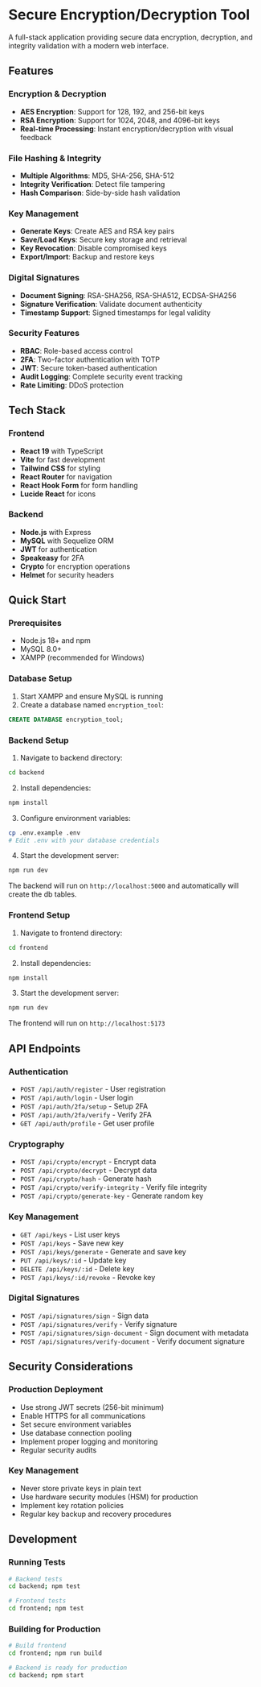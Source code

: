 # Secure Encryption/Decryption Tool

A full-stack application providing secure data encryption, decryption, and integrity validation with a modern web interface.

## Features

### Encryption & Decryption
- **AES Encryption**: Support for 128, 192, and 256-bit keys
- **RSA Encryption**: Support for 1024, 2048, and 4096-bit keys
- **Real-time Processing**: Instant encryption/decryption with visual feedback

### File Hashing & Integrity
- **Multiple Algorithms**: MD5, SHA-256, SHA-512
- **Integrity Verification**: Detect file tampering
- **Hash Comparison**: Side-by-side hash validation

### Key Management
- **Generate Keys**: Create AES and RSA key pairs
- **Save/Load Keys**: Secure key storage and retrieval
- **Key Revocation**: Disable compromised keys
- **Export/Import**: Backup and restore keys

### Digital Signatures
- **Document Signing**: RSA-SHA256, RSA-SHA512, ECDSA-SHA256
- **Signature Verification**: Validate document authenticity
- **Timestamp Support**: Signed timestamps for legal validity

### Security Features
- **RBAC**: Role-based access control
- **2FA**: Two-factor authentication with TOTP
- **JWT**: Secure token-based authentication
- **Audit Logging**: Complete security event tracking
- **Rate Limiting**: DDoS protection

## Tech Stack

### Frontend
- **React 19** with TypeScript
- **Vite** for fast development
- **Tailwind CSS** for styling
- **React Router** for navigation
- **React Hook Form** for form handling
- **Lucide React** for icons

### Backend
- **Node.js** with Express
- **MySQL** with Sequelize ORM
- **JWT** for authentication
- **Speakeasy** for 2FA
- **Crypto** for encryption operations
- **Helmet** for security headers

## Quick Start

### Prerequisites
- Node.js 18+ and npm
- MySQL 8.0+
- XAMPP (recommended for Windows)

### Database Setup
1. Start XAMPP and ensure MySQL is running
2. Create a database named `encryption_tool`:
```sql
CREATE DATABASE encryption_tool;
```

### Backend Setup
1. Navigate to backend directory:
```bash
cd backend
```

2. Install dependencies:
```bash
npm install
```

3. Configure environment variables:
```bash
cp .env.example .env
# Edit .env with your database credentials
```

4. Start the development server:
```bash
npm run dev
```

The backend will run on `http://localhost:5000` and automatically will create the db tables.

### Frontend Setup
1. Navigate to frontend directory:
```bash
cd frontend
```

2. Install dependencies:
```bash
npm install
```

3. Start the development server:
```bash
npm run dev
```

The frontend will run on `http://localhost:5173`

## API Endpoints

### Authentication
- `POST /api/auth/register` - User registration
- `POST /api/auth/login` - User login
- `POST /api/auth/2fa/setup` - Setup 2FA
- `POST /api/auth/2fa/verify` - Verify 2FA
- `GET /api/auth/profile` - Get user profile

### Cryptography
- `POST /api/crypto/encrypt` - Encrypt data
- `POST /api/crypto/decrypt` - Decrypt data
- `POST /api/crypto/hash` - Generate hash
- `POST /api/crypto/verify-integrity` - Verify file integrity
- `POST /api/crypto/generate-key` - Generate random key

### Key Management
- `GET /api/keys` - List user keys
- `POST /api/keys` - Save new key
- `POST /api/keys/generate` - Generate and save key
- `PUT /api/keys/:id` - Update key
- `DELETE /api/keys/:id` - Delete key
- `POST /api/keys/:id/revoke` - Revoke key

### Digital Signatures
- `POST /api/signatures/sign` - Sign data
- `POST /api/signatures/verify` - Verify signature
- `POST /api/signatures/sign-document` - Sign document with metadata
- `POST /api/signatures/verify-document` - Verify document signature

## Security Considerations

### Production Deployment
- Use strong JWT secrets (256-bit minimum)
- Enable HTTPS for all communications
- Set secure environment variables
- Use database connection pooling
- Implement proper logging and monitoring
- Regular security audits

### Key Management
- Never store private keys in plain text
- Use hardware security modules (HSM) for production
- Implement key rotation policies
- Regular key backup and recovery procedures

## Development

### Running Tests
```bash
# Backend tests
cd backend; npm test

# Frontend tests  
cd frontend; npm test
```

### Building for Production
```bash
# Build frontend
cd frontend; npm run build

# Backend is ready for production
cd backend; npm start
```